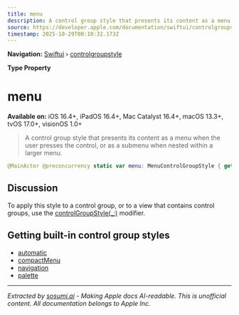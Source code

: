 ```yaml
---
title: menu
description: A control group style that presents its content as a menu when the user presses the control, or as a submenu when nested within a larger menu.
source: https://developer.apple.com/documentation/swiftui/controlgroupstyle/menu
timestamp: 2025-10-29T00:10:32.173Z
---
```


**Navigation:** [Swiftui](/documentation/swiftui) › [controlgroupstyle](/documentation/swiftui/controlgroupstyle)

**Type Property**

# menu

**Available on:** iOS 16.4+, iPadOS 16.4+, Mac Catalyst 16.4+, macOS 13.3+, tvOS 17.0+, visionOS 1.0+

> A control group style that presents its content as a menu when the user presses the control, or as a submenu when nested within a larger menu.

```swift
@MainActor @preconcurrency static var menu: MenuControlGroupStyle { get }
```

## Discussion

To apply this style to a control group, or to a view that contains control groups, use the [controlGroupStyle(_:)](/documentation/swiftui/view/controlgroupstyle(_:)) modifier.

## Getting built-in control group styles

- [automatic](/documentation/swiftui/controlgroupstyle/automatic)
- [compactMenu](/documentation/swiftui/controlgroupstyle/compactmenu)
- [navigation](/documentation/swiftui/controlgroupstyle/navigation)
- [palette](/documentation/swiftui/controlgroupstyle/palette)

---

*Extracted by [sosumi.ai](https://sosumi.ai) - Making Apple docs AI-readable.*
*This is unofficial content. All documentation belongs to Apple Inc.*
